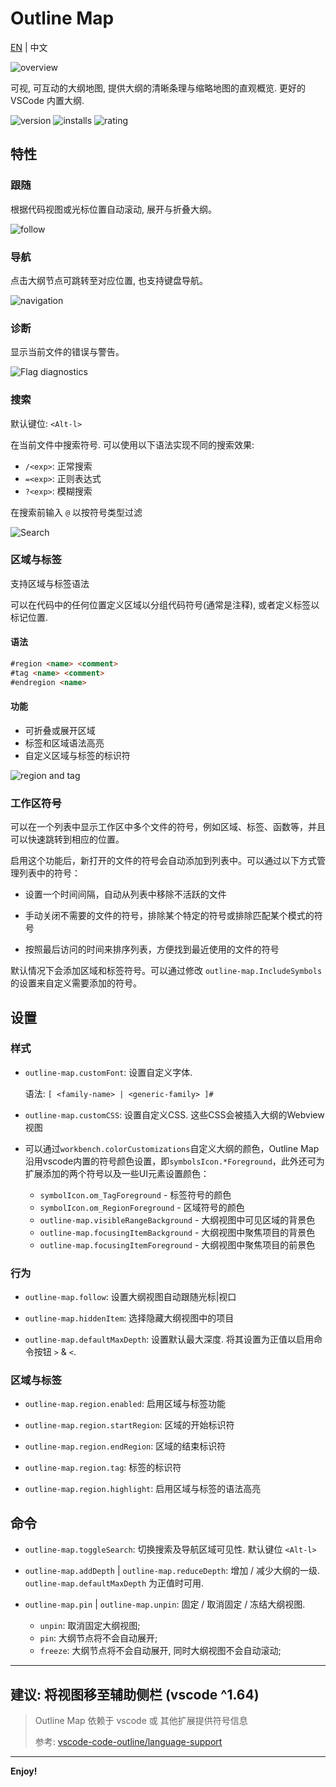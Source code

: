 # Outline Map

[EN](README.md) | 中文

![overview](screenshots/overview.png)

可视, 可互动的大纲地图, 提供大纲的清晰条理与缩略地图的直观概览. 更好的 VSCode 内置大纲.

![version](https://img.shields.io/visual-studio-marketplace/v/gerrnperl.outline-map?color=8bf7c7&logo=visualstudio&style=flat-square)
![installs](https://img.shields.io/visual-studio-marketplace/i/gerrnperl.outline-map?color=56b6c2&logo=visualstudiocode&style=flat-square)
![rating](https://img.shields.io/visual-studio-marketplace/stars/gerrnperl.outline-map?color=97dbf3&style=flat-square)

## 特性

### 跟随

根据代码视图或光标位置自动滚动, 展开与折叠大纲。

![follow](screenshots/follow.gif)

### 导航

点击大纲节点可跳转至对应位置, 也支持键盘导航。

![navigation](screenshots/nav.gif)

### 诊断

显示当前文件的错误与警告。

![Flag diagnostics](screenshots/diagnostics.gif)

### 搜索

默认键位: `<Alt-l>`

在当前文件中搜索符号. 可以使用以下语法实现不同的搜索效果:

- `/<exp>`: 正常搜索
- `=<exp>`: 正则表达式
- `?<exp>`: 模糊搜索

在搜索前输入 `@` 以按符号类型过滤
  
![Search](screenshots/search.gif)

### 区域与标签

支持区域与标签语法

可以在代码中的任何位置定义区域以分组代码符号(通常是注释), 或者定义标签以标记位置.

#### 语法

```md
#region <name> <comment>
#tag <name> <comment>
#endregion <name>
```

#### 功能

- 可折叠或展开区域
- 标签和区域语法高亮
- 自定义区域与标签的标识符

![region and tag](screenshots/region.png)

### 工作区符号

可以在一个列表中显示工作区中多个文件的符号，例如区域、标签、函数等，并且可以快速跳转到相应的位置。

启用这个功能后，新打开的文件的符号会自动添加到列表中。可以通过以下方式管理列表中的符号：

- 设置一个时间间隔，自动从列表中移除不活跃的文件

- 手动关闭不需要的文件的符号，排除某个特定的符号或排除匹配某个模式的符号

- 按照最后访问的时间来排序列表，方便找到最近使用的文件的符号

默认情况下会添加区域和标签符号。可以通过修改 `outline-map.IncludeSymbols` 的设置来自定义需要添加的符号。


## 设置

### 样式

- `outline-map.customFont`: 设置自定义字体. 
  
  语法: `[ <family-name> | <generic-family> ]#`

- `outline-map.customCSS`: 设置自定义CSS. 这些CSS会被插入大纲的Webview视图

- 可以通过`workbench.colorCustomizations`自定义大纲的颜色，Outline Map沿用vscode内置的符号颜色设置，即`symbolsIcon.*Foreground`，此外还可为扩展添加的两个符号以及一些UI元素设置颜色：
  - `symbolIcon.om_TagForeground` - 标签符号的颜色
  - `symbolIcon.om_RegionForeground` - 区域符号的颜色
  - `outline-map.visibleRangeBackground` - 大纲视图中可见区域的背景色
  - `outline-map.focusingItemBackground` - 大纲视图中聚焦项目的背景色
  - `outline-map.focusingItemForeground` - 大纲视图中聚焦项目的前景色

### 行为

- `outline-map.follow`: 设置大纲视图自动跟随光标|视口

- `outline-map.hiddenItem`: 选择隐藏大纲视图中的项目
  
- `outline-map.defaultMaxDepth`: 设置默认最大深度.  将其设置为正值以启用命令按钮 `>` & `<`.

### 区域与标签

- `outline-map.region.enabled`: 启用区域与标签功能

- `outline-map.region.startRegion`: 区域的开始标识符

- `outline-map.region.endRegion`: 区域的结束标识符

- `outline-map.region.tag`: 标签的标识符

- `outline-map.region.highlight`: 启用区域与标签的语法高亮


## 命令

- `outline-map.toggleSearch`: 切换搜索及导航区域可见性. 默认键位 `<Alt-l>`

- `outline-map.addDepth` | `outline-map.reduceDepth`: 增加 / 减少大纲的一级. `outline-map.defaultMaxDepth` 为正值时可用.
- `outline-map.pin` | `outline-map.unpin`: 固定 / 取消固定 / 冻结大纲视图.
  - `unpin`: 取消固定大纲视图;
  - `pin`: 大纲节点将不会自动展开;
  - `freeze`: 大纲节点将不会自动展开, 同时大纲视图不会自动滚动;

---

## 建议: 将视图移至辅助侧栏 (vscode ^1.64)

> Outline Map 依赖于 vscode 或 其他扩展提供符号信息
>
> 参考: [vscode-code-outline/language-support](https://github.com/patrys/vscode-code-outline#language-support)
---

**Enjoy!**
